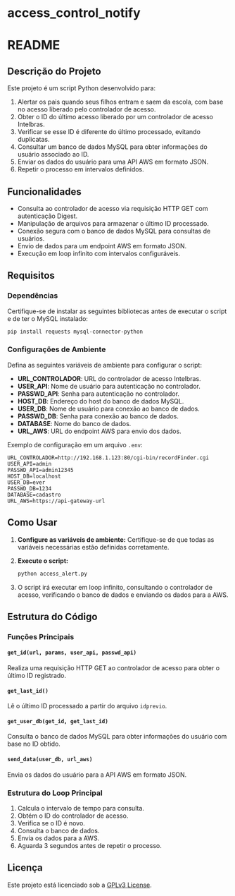 # access_control_notify
# README

## Descrição do Projeto
Este projeto é um script Python desenvolvido para:

1. Alertar os pais quando seus filhos entram e saem da escola, com base no acesso liberado pelo controlador de acesso.
2. Obter o ID do último acesso liberado por um controlador de acesso Intelbras.
3. Verificar se esse ID é diferente do último processado, evitando duplicatas.
4. Consultar um banco de dados MySQL para obter informações do usuário associado ao ID.
5. Enviar os dados do usuário para uma API AWS em formato JSON.
6. Repetir o processo em intervalos definidos.

## Funcionalidades
- Consulta ao controlador de acesso via requisição HTTP GET com autenticação Digest.
- Manipulação de arquivos para armazenar o último ID processado.
- Conexão segura com o banco de dados MySQL para consultas de usuários.
- Envio de dados para um endpoint AWS em formato JSON.
- Execução em loop infinito com intervalos configuráveis.

## Requisitos

### Dependências
Certifique-se de instalar as seguintes bibliotecas antes de executar o script e de ter o MySQL instalado:

```bash
pip install requests mysql-connector-python
```

### Configurações de Ambiente
Defina as seguintes variáveis de ambiente para configurar o script:

- **URL_CONTROLADOR**: URL do controlador de acesso Intelbras.
- **USER_API**: Nome de usuário para autenticação no controlador.
- **PASSWD_API**: Senha para autenticação no controlador.
- **HOST_DB**: Endereço do host do banco de dados MySQL.
- **USER_DB**: Nome de usuário para conexão ao banco de dados.
- **PASSWD_DB**: Senha para conexão ao banco de dados.
- **DATABASE**: Nome do banco de dados.
- **URL_AWS**: URL do endpoint AWS para envio dos dados.

Exemplo de configuração em um arquivo `.env`:
```env
URL_CONTROLADOR=http://192.168.1.123:80/cgi-bin/recordFinder.cgi
USER_API=admin
PASSWD_API=admin12345
HOST_DB=localhost
USER_DB=ever
PASSWD_DB=1234
DATABASE=cadastro
URL_AWS=https://api-gateway-url
```

## Como Usar

1. **Configure as variáveis de ambiente:** Certifique-se de que todas as variáveis necessárias estão definidas corretamente.

2. **Execute o script:**
   ```bash
   python access_alert.py
   ```

3. O script irá executar em loop infinito, consultando o controlador de acesso, verificando o banco de dados e enviando os dados para a AWS.

## Estrutura do Código

### Funções Principais

#### `get_id(url, params, user_api, passwd_api)`
Realiza uma requisição HTTP GET ao controlador de acesso para obter o último ID registrado.

#### `get_last_id()`
Lê o último ID processado a partir do arquivo `idprevio`.

#### `get_user_db(get_id, get_last_id)`
Consulta o banco de dados MySQL para obter informações do usuário com base no ID obtido.

#### `send_data(user_db, url_aws)`
Envia os dados do usuário para a API AWS em formato JSON.

### Estrutura do Loop Principal
1. Calcula o intervalo de tempo para consulta.
2. Obtém o ID do controlador de acesso.
3. Verifica se o ID é novo.
4. Consulta o banco de dados.
5. Envia os dados para a AWS.
6. Aguarda 3 segundos antes de repetir o processo.

## Licença
Este projeto está licenciado sob a [GPLv3 License](https://www.gnu.org/licenses/gpl-3.0.html).


